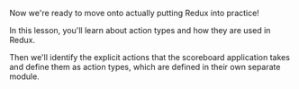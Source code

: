 Now we're ready to move onto actually putting Redux into practice! 

In this lesson, you'll learn about action types and how they are used in Redux. 

Then we'll identify the explicit actions that the scoreboard application takes and define them as action types, which are defined in their own separate module.